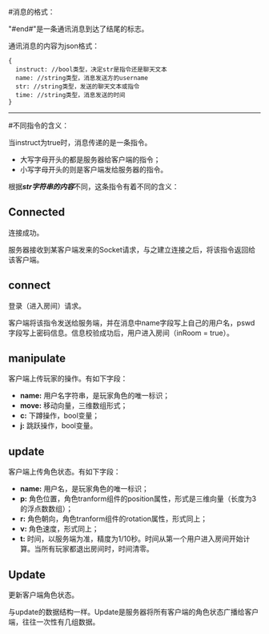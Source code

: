 #消息的格式：

"#end#"是一条通讯消息到达了结尾的标志。

通讯消息的内容为json格式：

    {
      instruct: //bool类型，决定str是指令还是聊天文本
      name: //string类型，消息发送方的username
      str: //string类型，发送的聊天文本或指令
      time: //string类型，消息发送的时间
    }

----

#不同指令的含义：

当instruct为true时，消息传递的是一条指令。

- 大写字母开头的都是服务器给客户端的指令；
- 小写字母开头的则是客户端发给服务器的指令。

根据***str字符串的内容***不同，这条指令有着不同的含义：

## Connected

连接成功。

服务器接收到某客户端发来的Socket请求，与之建立连接之后，将该指令返回给该客户端。

## connect

登录（进入房间）请求。

客户端将该指令发送给服务端，并在消息中name字段写上自己的用户名，pswd字段写上密码信息。信息校验成功后，用户进入房间（inRoom = true）。

## manipulate

客户端上传玩家的操作。有如下字段：

- **name:** 用户名字符串，是玩家角色的唯一标识；
- **move:** 移动向量，三维数组形式；
- **c:** 下蹲操作，bool变量；
- **j:** 跳跃操作，bool变量。

## update

客户端上传角色状态。有如下字段：

- **name:** 用户名，是玩家角色的唯一标识；
- **p:** 角色位置，角色tranform组件的position属性，形式是三维向量（长度为3的浮点数数组）；
- **r:** 角色朝向，角色tranform组件的rotation属性，形式同上；
- **v:** 角色速度，形式同上；
- **t:** 时间，以服务端为准，精度为1/10秒。时间从第一个用户进入房间开始计算。当所有玩家都退出房间时，时间清零。

## Update

更新客户端角色状态。

与update的数据结构一样。Update是服务器将所有客户端的角色状态广播给客户端，往往一次性有几组数据。



